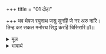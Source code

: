+++
title = "01 दोहा"

+++
भव भेषज रघुनाथ जसु सुनहिं जे नर अरु नारि।  
तिन्ह कर सकल मनोरथ सिद्ध करहिं त्रिसिरारि॥1॥  

<details><summary>मूल</summary>

भव भेषज रघुनाथ जसु सुनहिं जे नर अरु नारि।  
तिन्ह कर सकल मनोरथ सिद्ध करहिं त्रिसिरारि॥1॥  
</details>

<details><summary>भावार्थ</summary>

श्री रघुवीर का यश भव (जन्म-मरण) रूपी रोग की (अचूक) दवा है। जो पुरुष और स्त्री इसे सुनेङ्गे, त्रिशिरा के शत्रु श्री रामजी उनके सब मनोरथों को सिद्ध करेङ्गे॥1॥  
</details>

